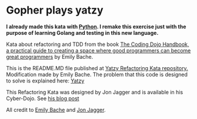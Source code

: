 # Gopher plays yatzy

**I already made this kata with [Python](https://github.com/dEzequiel/yatzy-refactoring-tdd-kata). I remake this exercise just with the purpose of learning Golang and testing in this new language.**

Kata about refactoring and TDD from the book [The Coding Dojo Handbook, a practical guide to creating a space where good programmers can become great programmers](https://leanpub.com/codingdojohandbook) by Emily Bache.

This is the README.MD file published at [Yatzy Refactoring Kata repository.](https://github.com/emilybache/Yatzy-Refactoring-Kata)
Modification made by Emily Bache. The problem that this code is designed to solve is explained here: [Yatzy](https://sammancoaching.org/kata_descriptions/yatzy.html)

This Refactoring Kata was designed by Jon Jagger and is available in his Cyber-Dojo. See [his blog post](http://jonjagger.blogspot.com/2012/05/yahtzee-cyber-dojo-refactoring-in-java.html)

All credit to [Emily Bache](https://github.com/emilybache) and [Jon Jagger](https://github.com/JonJagger). 
